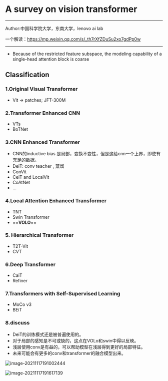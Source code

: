 # A survey on vision transformer

>

---

Author:中国科学院大学，东南大学，lenovo ai lab

一个解读：https://mp.weixin.qq.com/s/_th7rXfZDuSu2xo7gdPp0w

---

- Because of the restricted feature subspace, the modeling capability of a single-head attention block is coarse

## Classification

### 1.Original Visual Transformer

- Vit -> patches; JFT-300M

### 2.Transformer Enhanced CNN

- VTs
- BoTNet

### 3.CNN Enhanced Transformer

- CNN的inductive bias 是局部，变换不变性，但是这给cnn一个上界，即使有充足的数据。
- DeiT:  conv teacher  , 蒸馏
- ConVit
- CeiT and LocalVit
- CoAtNet
- ...

### 4.Local Attention Enhanced Transformer

- TNT
- Swin Transformer
- ==**VOLO**==

### 5. Hierarchical Transformer

- T2T-Vit
- CVT

### 6.Deep Transformer

- CaiT
- Refiner

### 7.Transformers with Self-Supervised Learning

- MoCo v3
- BEiT

### 8.discuss

- DeiT的训练模式还是被普遍使用的。
- 对于局部的感知是不可或缺的，这点在VOLo和swin中得以反映。
- 浅层使用conv是有益的，可以帮助模型在浅层得到更好的局部特征。
- 未来可能会有更多的conv和transformer的融合模型出来。



![image-20211117191002444](C:\Users\wanglichun\Desktop\Typera\TyporaPapers\images\image-20211117191002444.png)



![image-20211117191617139](C:\Users\wanglichun\Desktop\Typera\TyporaPapers\images\image-20211117191617139.png)
